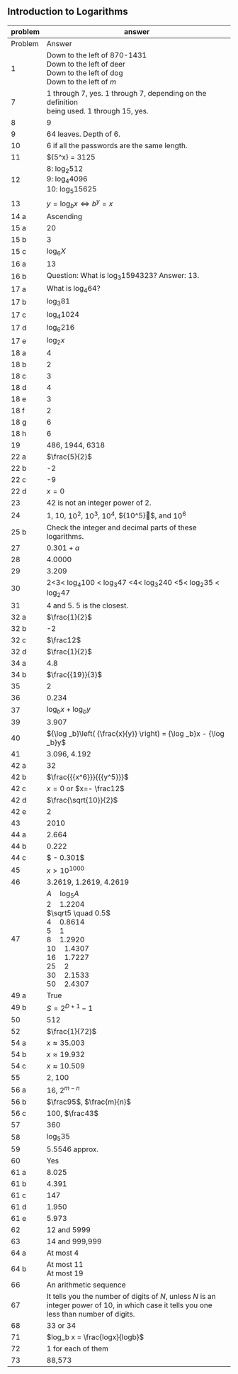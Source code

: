 
## Introduction to Logarithms


|problem|answer|
|-------|------|
|Problem|Answer|
|1|Down to the left of 870-1431<br>Down to the left of deer<br>Down to the left of dog<br>Down to the left of $m$|
|7|1 through 7, yes. 1 through 7, depending on the definition <br>being used. 1 through 15, yes.|
|8|<span>9</span>|
|9|64 leaves. Depth of 6.|
|10|6 if all the passwords are the same length.|
|11|${5^x} = 3125|
|12|8: <span>${\log _2}512$</span><br>9: <span>${\log _4}4096$</span><br>10: <span>${\log _5}15625$</span>|
|13|$y=\log_bx \Leftrightarrow b^y =x$ |
|14 a|Ascending|
|15 a|20|
|15 b|3|
|15 c|<span>${\log _6}X$</span>|
|16 a|13|
|16 b|Question: What is $\log_3 1594323$? Answer: 13.|
|17 a|<span>What is <span>${\log _4}64$?</span></span>|
|17 b|<span>${\log _3}81$</span>|
|17 c|<span>${\log _4}1024$</span>|
|17 d|$\log _6 216$
|17 e|<span>${\log _2}x$</span>|
|18 a|4|
|18 b|2|
|18 c|3|
|18 d|4|
|18 e|3|
|18 f|2|
|18 g|6|
|18 h|6|
|19|486, 1944, 6318|
|22 a|<span>$\frac{5}{2}$</span>|
|22 b|-2|
|22 c|-9|
|22 d|$x = 0$|
|23|42 is not an integer power of 2.|
|24|$1$, $10$, <span>${10^2}$</span>, <span>$10^3$</span>, <span>$10^4$</span>, <span>${10^5}$</span>, and <span>$10^6$</span>|
|25 b|Check the integer and decimal parts of these logarithms.|
|27|<span>$0.301 + a$</span>|
|28|4.0000|
|29|3.209|
|30|2&lt;3&lt; <span>${\log _4}100$</span> &lt; <span>${\log _3}47$</span> &lt;4&lt; <span>${\log _3}240$</span> &lt;5&lt; <span>${\log _2}35$</span> &lt; <span>${\log _2}47$</span>|
|31|4 and 5. 5 is the closest.|
|32 a|<span>$\frac{1}{2}$</span>|
|32 b|-2|
|32 c|$\frac12$|
|32 d|<span>$\frac{1}{2}$</span>|
|34 a|4.8|
|34 b|<span>$\frac{{19}}{3}$</span>|
|35|2|
|36|0.234|
|37|<span>${\log _b}x + {\log _b}y$</span>|
|39|3.907|
|40|<span>${\log _b}\left( {\frac{x}{y}} \right) = {\log _b}x - {\log _b}y$</span>|
|41|3.096, 4.192|
|42 a|32|
|42 b|<span>$\frac{{{x^6}}}{{{y^5}}}$</span>|
|42 c|<span>$x = 0$</span> or $x=- \frac12$|
|42 d|$\frac{\sqrt{10}}{2}$|
|42 e|2|
|43|2010|
|44 a|2.664|
|44 b|0.222|
|44 c|<span>$ - 0.301$</span>|
|45|<span>$x > {10^{1000}}$</span>|
|46|3.2619, 1.2619, 4.2619|
|47|$A \quad \log_5A$<br> $2 \quad 1.2204$<br> $\sqrt5 \quad 0.5$<br> $4 \quad 0.8614$<br> $5 \quad 1$<br> $8 \quad 1.2920$<br> $10 \quad 1.4307$<br> $16 \quad 1.7227$<br> $25 \quad 2$<br> $30 \quad 2.1533$<br> $50 \quad 2.4307$|
|49 a|True|
|49 b|<span>$S = {2^{D + 1}} - 1$</span>|
|50|<span>512</span>|
|52|$\frac{1}{72}$|
|54 a|<span>$x \approx 35.003$</span>|
|54 b|<span><span>$x \approx 19.932$</span></span>|
|54 c|<span><span>$x \approx 10.509$</span></span>|
|55|<span>2, 100</span>|
|56 a|<span>16, <span>$2^{m - n}$</span></span>|
|56 b|$\frac95$, $\frac{m}{n}$|
|56 c|100, $\frac43$|
|57|360|
|58|<span>${\log _5}35$</span>|
|59|5.5546 approx.|
|60|Yes|
|61 a|8.025|
|61 b|4.391|
|61 c|147|
|61 d|1.950|
|61 e|5.973|
|62|12 and 5999|
|63|14 and 999,999|
|64 a|At most 4|
|64 b|At most 11<br>At most 19|
|66|An arithmetic sequence|
|67|It tells you the number of digits of $N$, unless $N$ is an integer power of 10, in which case it tells you one less than number of digits.|
|68|33 or 34|
|71|$log_b x = \frac{logx}{logb}$|
|72|1 for each of them|
|73|88,573|
